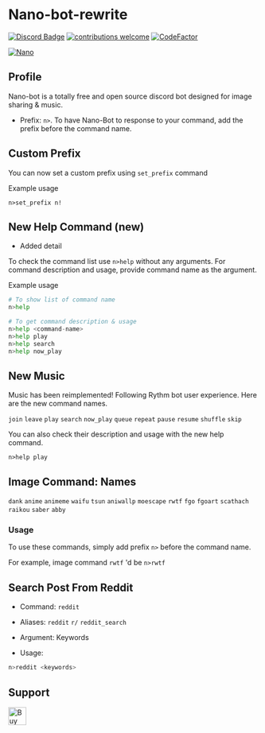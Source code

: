 # Nano-bot-rewrite
[![Discord Badge](https://discordapp.com/api/guilds/458296099049046018/embed.png)](https://discord.gg/Y8sB4ay)
[![contributions welcome](https://img.shields.io/badge/contributions-welcome-brightgreen.svg?style=flat)](https://github.com/madeyoga/Nano-Bot/issues)
[![CodeFactor](https://www.codefactor.io/repository/github/madeyoga/nano-bot/badge)](https://www.codefactor.io/repository/github/madeyoga/nano-bot)

<a href="https://top.gg/bot/458298539517411328">
    <img src="https://top.gg/api/widget/458298539517411328.svg" alt="Nano" />
</a>

## Profile
Nano-bot is a totally free and open source discord bot designed for image sharing & music.
- Prefix: `n>`. To have Nano-Bot to response to your command, add the prefix before the command name.


## Custom Prefix
You can now set a custom prefix using `set_prefix` command

Example usage
```
n>set_prefix n!
```

## New Help Command (new)
- Added detail

To check the command list use `n>help` without any arguments. For command description and usage, provide command name as the argument.

Example usage
```python
# To show list of command name
n>help

# To get command description & usage
n>help <command-name>
n>help play
n>help search
n>help now_play
```

## New Music
Music has been reimplemented! Following Rythm bot user experience. Here are the new command names. 

`join` `leave` `play` `search` `now_play` `queue` `repeat` `pause` `resume` `shuffle` `skip`

You can also check their description and usage with the new help command. 
```
n>help play
```

## Image Command: Names
`dank` `anime` `animeme` `waifu` `tsun` `aniwallp` `moescape` `rwtf` `fgo` `fgoart` `scathach` `raikou` `saber` `abby` 

### Usage
To use these commands, simply add prefix `n>` before the command name. 

For example, image command `rwtf` 'd be `n>rwtf`

## Search Post From Reddit
- Command: `reddit`

- Aliases: `reddit` `r/` `reddit_search`

- Argument: Keywords

- Usage:
```bash
n>reddit <keywords>
```

## Support
<a href='https://ko-fi.com/B0B02OE0Z' target='_blank'><img height='36' style='border:0px;height:36px;' src='https://cdn.ko-fi.com/cdn/kofi2.png?v=3' border='0' alt='Buy Me a Coffee at ko-fi.com' /></a>
